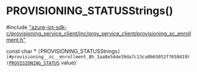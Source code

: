 # PROVISIONING_STATUSStrings()

\#include ["azure-iot-sdk-c/provisioning_service_client/inc/prov_service_client/provisioning_sc_enrollment.h"](../iot-c-ref-provisioning-sc-enrollment-h.md)  

const char * `[`PROVISIONING_STATUSStrings`](#provisioning__sc__enrollment_8h_1aa8e54de39da7c13ca0b65052f7658d19)(`[`PROVISIONING_STATUS`](#provisioning__sc__enrollment_8h_1a48d94db5bbc47b58882c5c23b95e87d7) value)`

